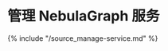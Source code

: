 # 管理 NebulaGraph 服务

{% include "/source_manage-service.md" %}
<!-- The line above is for content reusing. The source file is in the docs-2.0/reuse directory. -->
